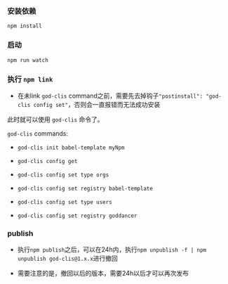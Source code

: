 ### 安装依赖

`npm install`

### 启动

`npm run watch`

### 执行 `npm link`

* 在未link `god-clis` command之前，需要先去掉钩子`"postinstall": "god-clis config set"`，否则会一直报错而无法成功安装

此时就可以使用 `god-clis` 命令了。

`god-clis` commands:

- `god-clis init babel-template myNpm`
- `god-clis config get`
- `god-clis config set type orgs`
- `god-clis config set registry babel-template`

- `god-clis config set type users`
- `god-clis config set registry goddancer`

### publish

* 执行`npm publish`之后，可以在24h内，执行`npm unpublish -f | npm unpublish god-clis@1.x.x`进行撤回

* 需要注意的是，撤回以后的版本，需要24h以后才可以再次发布